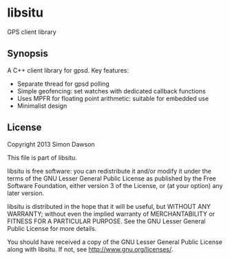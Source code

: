 libsitu
=======

GPS client library

Synopsis
--------

A C++ client library for gpsd. Key features:

  * Separate thread for gpsd polling
  * Simple geofencing: set watches with dedicated callback functions
  * Uses MPFR for floating point arithmetic: suitable for embedded use
  * Minimalist design

License
-------

Copyright 2013 Simon Dawson

This file is part of libsitu.

libsitu is free software: you can redistribute it and/or modify
it under the terms of the GNU Lesser General Public License as published by
the Free Software Foundation, either version 3 of the License, or
(at your option) any later version.

libsitu is distributed in the hope that it will be useful,
but WITHOUT ANY WARRANTY; without even the implied warranty of
MERCHANTABILITY or FITNESS FOR A PARTICULAR PURPOSE.  See the
GNU Lesser General Public License for more details.

You should have received a copy of the GNU Lesser General Public License
along with libsitu.  If not, see <http://www.gnu.org/licenses/>.
